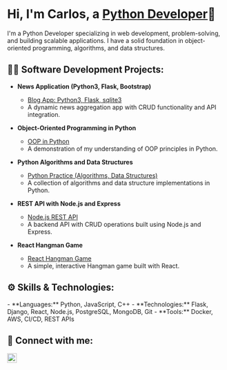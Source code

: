<h1>Hi, I'm Carlos, a <a href="https://www.linkedin.com/in/carlos-vanzego-2a3b07104/">Python Developer</a>🐍</h1>

<p>I'm a Python Developer specializing in web development, problem-solving, and building scalable applications. I have a solid foundation in object-oriented programming, algorithms, and data structures.</p>

<h2>👨‍💻 Software Development Projects:</h2>

- <b>News Application (Python3, Flask, Bootstrap)</b>
  - [Blog App: Python3, Flask, sqlite3](https://github.com/CarlosVanzego/Flaskr-Blog-Application)
  - A dynamic news aggregation app with CRUD functionality and API integration.

- <b>Object-Oriented Programming in Python</b>
  - [OOP in Python](https://github.com/CarlosVanzego/Object-Oriented-Programming-Python)
  - A demonstration of my understanding of OOP principles in Python.

- <b>Python Algorithms and Data Structures</b>
  - [Python Practice (Algorithms, Data Structures)](https://github.com/CarlosVanzego/python_practice)
  - A collection of algorithms and data structure implementations in Python.

- <b>REST API with Node.js and Express</b>
  - [Node.js REST API](https://github.com/CarlosVanzego/REST-API-with-Node.js-and-Express-CRUD)
  - A backend API with CRUD operations built using Node.js and Express.

- <b>React Hangman Game</b>
  - [React Hangman Game](https://github.com/CarlosVanzego/react-hangman)
  - A simple, interactive Hangman game built with React.

<h2>⚙️ Skills & Technologies:</h2>
- **Languages:** Python, JavaScript, C++
- **Technologies:** Flask, Django, React, Node.js, PostgreSQL, MongoDB, Git
- **Tools:** Docker, AWS, CI/CD, REST APIs

<h2>🤳 Connect with me:</h2>

[<img align="left" alt="Carlos | LinkedIn" width="22px" src="https://cdn.jsdelivr.net/npm/simple-icons@v3/icons/linkedin.svg" />][linkedin]

[linkedin]: https://www.linkedin.com/in/carlos-vanzego-2a3b07104/
